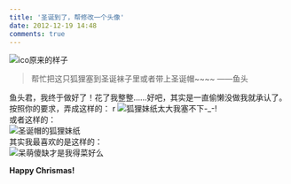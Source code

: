 ```yaml
---
title: '圣诞到了，帮修改一个头像'
date: 2012-12-19 14:48
comments: true
---
```


![ico原来的样子](/assets/blogImg/xmas_ico0.jpg)

> 帮忙把这只狐狸塞到圣诞袜子里或者带上圣诞帽~~~~ ——鱼头

鱼头君，我终于做好了！花了我整整……好吧，其实是一直偷懒没做我就承认了。  
按照你的要求，弄成这样的： r
![狐狸妹纸太大我塞不下-_-!](/assets/blogImg/xmas_ico1.jpg)  
或者这样的：  
![圣诞帽的狐狸妹纸](/assets/blogImg/xmas_ico2.jpg)  
其实我最喜欢的是这样的：  
![呆萌傻缺才是我得菜好么](/assets/blogImg/xmas_ico3.jpg)

**Happy Chrismas!**
